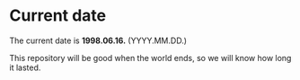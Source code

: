 # Current date

The current date is **1998.06.16.** (YYYY.MM.DD.)

This repository will be good when the world ends, so we will know how long it lasted.